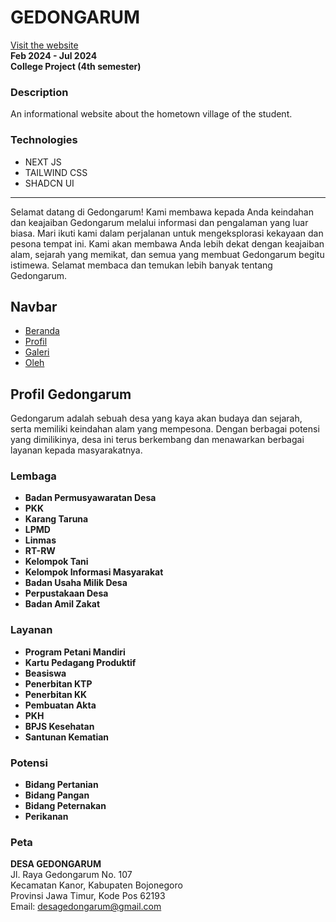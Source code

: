 # GEDONGARUM

[Visit the website](https://gedongarum.vercel.app/)  
**Feb 2024 - Jul 2024**  
**College Project (4th semester)**

### Description

An informational website about the hometown village of the student.

### Technologies

- NEXT JS
- TAILWIND CSS
- SHADCN UI

---

Selamat datang di Gedongarum! Kami membawa kepada Anda keindahan dan keajaiban Gedongarum melalui informasi dan pengalaman yang luar biasa. Mari ikuti kami dalam perjalanan untuk mengeksplorasi kekayaan dan pesona tempat ini. Kami akan membawa Anda lebih dekat dengan keajaiban alam, sejarah yang memikat, dan semua yang membuat Gedongarum begitu istimewa. Selamat membaca dan temukan lebih banyak tentang Gedongarum.

## Navbar

- [Beranda](https://gedongarum.vercel.app/)
- [Profil](https://gedongarum.vercel.app/profil)
- [Galeri](https://gedongarum.vercel.app/galeri)
- [Oleh](https://gedongarum.vercel.app/oleh)

## Profil Gedongarum

Gedongarum adalah sebuah desa yang kaya akan budaya dan sejarah, serta memiliki keindahan alam yang mempesona. Dengan berbagai potensi yang dimilikinya, desa ini terus berkembang dan menawarkan berbagai layanan kepada masyarakatnya.

### Lembaga

- **Badan Permusyawaratan Desa**
- **PKK**
- **Karang Taruna**
- **LPMD**
- **Linmas**
- **RT-RW**
- **Kelompok Tani**
- **Kelompok Informasi Masyarakat**
- **Badan Usaha Milik Desa**
- **Perpustakaan Desa**
- **Badan Amil Zakat**

### Layanan

- **Program Petani Mandiri**
- **Kartu Pedagang Produktif**
- **Beasiswa**
- **Penerbitan KTP**
- **Penerbitan KK**
- **Pembuatan Akta**
- **PKH**
- **BPJS Kesehatan**
- **Santunan Kematian**

### Potensi

- **Bidang Pertanian**
- **Bidang Pangan**
- **Bidang Peternakan**
- **Perikanan**

### Peta

**DESA GEDONGARUM**  
Jl. Raya Gedongarum No. 107  
Kecamatan Kanor, Kabupaten Bojonegoro  
Provinsi Jawa Timur, Kode Pos 62193  
Email: [desagedongarum@gmail.com](mailto:desagedongarum@gmail.com)
